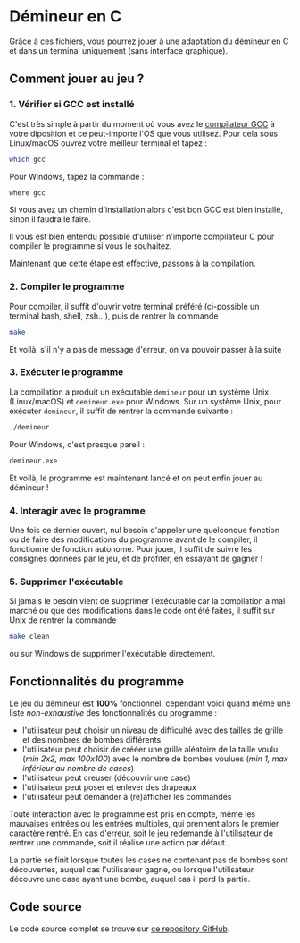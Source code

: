# Démineur en C

Grâce à ces fichiers, vous pourrez jouer à une adaptation du démineur en C et dans un terminal uniquement (sans interface graphique).

## Comment jouer au jeu ?

### 1. Vérifier si GCC est installé

C'est très simple à partir du moment où vous avez le [compilateur GCC](https://gcc.gnu.org/install/) à votre diposition et ce peut-importe l'OS que vous utilisez.
Pour cela sous Linux/macOS ouvrez votre meilleur terminal et tapez :

```bash
which gcc
```

Pour Windows, tapez la commande :

```bash
where gcc
```

Si vous avez un chemin d'installation alors c'est bon GCC est bien installé, sinon il faudra le faire.

Il vous est bien entendu possible d'utiliser n'importe compilateur C pour compiler le programme si vous le souhaitez.

Maintenant que cette étape est effective, passons à la compilation.

### 2. Compiler le programme

Pour compiler, il suffit d'ouvrir votre terminal préféré (ci-possible un terminal bash, shell, zsh...), puis de rentrer la commande

```bash
make
```

Et voilà, s'il n'y a pas de message d'erreur, on va pouvoir passer à la suite

### 3. Exécuter le programme

La compilation a produit un exécutable `demineur` pour un système Unix (Linux/macOS) et `demineur.exe` pour Windows.
Sur un système Unix, pour exécuter `demineur`, il suffit de rentrer la commande suivante :

```bash
./demineur
````

Pour Windows, c'est presque pareil :

```bash
demineur.exe
```

Et voilà, le programme est maintenant lancé et on peut enfin jouer au démineur !

### 4. Interagir avec le programme

Une fois ce dernier ouvert, nul besoin d'appeler une quelconque fonction ou de faire des modifications du programme avant de le compiler, il fonctionne de fonction autonome.
Pour jouer, il suffit de suivre les consignes données par le jeu, et de profiter, en essayant de gagner !

### 5. Supprimer l'exécutable

Si jamais le besoin vient de supprimer l'exécutable car la compilation a mal marché ou que des modifications dans le code ont été faites, il suffit sur Unix de rentrer la commande

```bash
make clean
```

ou sur Windows de supprimer l'exécutable directement.

## Fonctionnalités du programme

Le jeu du démineur est **100%** fonctionnel, cependant voici quand même une liste *non-exhaustive* des fonctionnalités du programme :

- l'utilisateur peut choisir un niveau de difficulté avec des tailles de grille et des nombres de bombes différents
- l'utilisateur peut choisir de crééer une grille aléatoire de la taille voulu (*min 2x2, max 100x100*) avec le nombre de bombes voulues (*min 1, max inférieur au nombre de cases*)
- l'utilisateur peut creuser (découvrir une case)
- l'utilisateur peut poser et enlever des drapeaux
- l'utilisateur peut demander à (re)afficher les commandes

Toute interaction avec le programme est pris en compte, même les mauvaises entrées ou les entrées multiples, qui prennent alors le premier caractère rentré. En cas d'erreur, soit le jeu redemande à l'utilisateur de rentrer une commande, soit il réalise une action par défaut.

La partie se finit lorsque toutes les cases ne contenant pas de bombes sont découvertes, auquel cas l'utilisateur gagne, ou lorsque l'utilisateur découvre une case ayant une bombe, auquel cas il perd la partie.

## Code source

Le code source complet se trouve sur [ce repository GitHub](https://github.com/S-c-r-a-t-c-h-y/Demineur-en-C).
